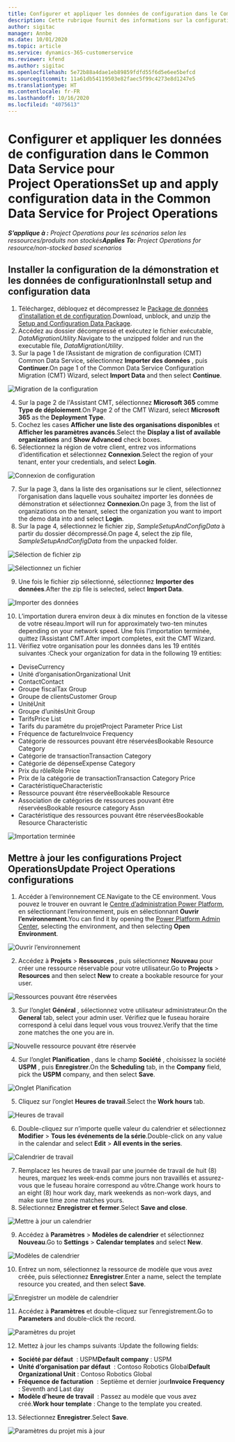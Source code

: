 ```yaml
---
title: Configurer et appliquer les données de configuration dans le Common Data Service pour Project Operations
description: Cette rubrique fournit des informations sur la configuration et l’application des données de configuration dans Project Operations.
author: sigitac
manager: Annbe
ms.date: 10/01/2020
ms.topic: article
ms.service: dynamics-365-customerservice
ms.reviewer: kfend
ms.author: sigitac
ms.openlocfilehash: 5e72b88a4dae1eb89859fdfd55f6d5e6ee5befcd
ms.sourcegitcommit: 11a61db54119503e82faec5f99c4273e8d1247e5
ms.translationtype: HT
ms.contentlocale: fr-FR
ms.lasthandoff: 10/16/2020
ms.locfileid: "4075613"
---
```

# <a name="set-up-and-apply-configuration-data-in-the-common-data-service-for-project-operations"></a><span data-ttu-id="b20bd-103">Configurer et appliquer les données de configuration dans le Common Data Service pour Project Operations</span><span class="sxs-lookup"><span data-stu-id="b20bd-103">Set up and apply configuration data in the Common Data Service for Project Operations</span></span>

<span data-ttu-id="b20bd-104">_**S’applique à :** Project Operations pour les scénarios selon les ressources/produits non stockés_</span><span class="sxs-lookup"><span data-stu-id="b20bd-104">_**Applies To:** Project Operations for resource/non-stocked based scenarios_</span></span>

## <a name="install-setup-and-configuration-data"></a><span data-ttu-id="b20bd-105">Installer la configuration de la démonstration et les données de configuration</span><span class="sxs-lookup"><span data-stu-id="b20bd-105">Install setup and configuration data</span></span>

1. <span data-ttu-id="b20bd-106">Téléchargez, débloquez et décompressez le [Package de données d’installation et de configuration](https://download.microsoft.com/download/1/3/4/1349369c-6209-42b7-b3b4-5be0e67cacd8/ProjOpsSampleSetupData-%20Integrated%20UR1.zip).</span><span class="sxs-lookup"><span data-stu-id="b20bd-106">Download, unblock, and unzip the [Setup and Configuration Data Package](https://download.microsoft.com/download/1/3/4/1349369c-6209-42b7-b3b4-5be0e67cacd8/ProjOpsSampleSetupData-%20Integrated%20UR1.zip).</span></span>
2. <span data-ttu-id="b20bd-107">Accédez au dossier décompressé et exécutez le fichier exécutable, *DataMigrationUtility*.</span><span class="sxs-lookup"><span data-stu-id="b20bd-107">Navigate to the unzipped folder and run the executable file, *DataMigrationUtility*.</span></span>
3. <span data-ttu-id="b20bd-108">Sur la page 1 de l’Assistant de migration de configuration (CMT) Common Data Service, sélectionnez **Importer des données** , puis **Continuer**.</span><span class="sxs-lookup"><span data-stu-id="b20bd-108">On page 1 of the Common Data Service Configuration Migration (CMT) Wizard, select **Import Data** and then select **Continue**.</span></span>

![Migration de la configuration](./media/1ConfigurationMigration.png)

4. <span data-ttu-id="b20bd-110">Sur la page 2 de l'Assistant CMT, sélectionnez **Microsoft 365** comme **Type de déploiement**.</span><span class="sxs-lookup"><span data-stu-id="b20bd-110">On Page 2 of the CMT Wizard, select **Microsoft 365** as the **Deployment Type**.</span></span>
5. <span data-ttu-id="b20bd-111">Cochez les cases **Afficher une liste des organisations disponibles** et **Afficher les paramètres avancés**.</span><span class="sxs-lookup"><span data-stu-id="b20bd-111">Select the **Display a list of available organizations** and **Show Advanced** check boxes.</span></span>
6. <span data-ttu-id="b20bd-112">Sélectionnez la région de votre client, entrez vos informations d’identification et sélectionnez **Connexion**.</span><span class="sxs-lookup"><span data-stu-id="b20bd-112">Select the region of your tenant, enter your credentials, and select **Login**.</span></span>

![Connexion de configuration](./media/2ConfigurationSignin.png)

7. <span data-ttu-id="b20bd-114">Sur la page 3, dans la liste des organisations sur le client, sélectionnez l’organisation dans laquelle vous souhaitez importer les données de démonstration et sélectionnez **Connexion**.</span><span class="sxs-lookup"><span data-stu-id="b20bd-114">On page 3, from the list of organizations on the tenant, select the organization you want to import the demo data into and select **Login**.</span></span>
8. <span data-ttu-id="b20bd-115">Sur la page 4, sélectionnez le fichier zip, *SampleSetupAndConfigData* à partir du dossier décompressé.</span><span class="sxs-lookup"><span data-stu-id="b20bd-115">On page 4, select the zip file, *SampleSetupAndConfigData* from the unpacked folder.</span></span>

![Sélection de fichier zip](./media/3ZipFile.png)

![Sélectionnez un fichier](./media/4SelectAFile.png)

9. <span data-ttu-id="b20bd-118">Une fois le fichier zip sélectionné, sélectionnez **Importer des données**.</span><span class="sxs-lookup"><span data-stu-id="b20bd-118">After the zip file is selected, select **Import Data**.</span></span>

![Importer des données](./media/5ImportData.png)

10. <span data-ttu-id="b20bd-120">L’importation durera environ deux à dix minutes en fonction de la vitesse de votre réseau.</span><span class="sxs-lookup"><span data-stu-id="b20bd-120">Import will run for approximately two-ten minutes depending on your network speed.</span></span> <span data-ttu-id="b20bd-121">Une fois l’importation terminée, quittez l’Assistant CMT.</span><span class="sxs-lookup"><span data-stu-id="b20bd-121">After import completes, exit the CMT Wizard.</span></span> 
11. <span data-ttu-id="b20bd-122">Vérifiez votre organisation pour les données dans les 19 entités suivantes :</span><span class="sxs-lookup"><span data-stu-id="b20bd-122">Check your organization for data in the following 19 entities:</span></span>

  - <span data-ttu-id="b20bd-123">Devise</span><span class="sxs-lookup"><span data-stu-id="b20bd-123">Currency</span></span>
  - <span data-ttu-id="b20bd-124">Unité d’organisation</span><span class="sxs-lookup"><span data-stu-id="b20bd-124">Organizational Unit</span></span>
  - <span data-ttu-id="b20bd-125">Contact</span><span class="sxs-lookup"><span data-stu-id="b20bd-125">Contact</span></span>
  - <span data-ttu-id="b20bd-126">Groupe fiscal</span><span class="sxs-lookup"><span data-stu-id="b20bd-126">Tax Group</span></span>
  - <span data-ttu-id="b20bd-127">Groupe de clients</span><span class="sxs-lookup"><span data-stu-id="b20bd-127">Customer Group</span></span>
  - <span data-ttu-id="b20bd-128">Unité</span><span class="sxs-lookup"><span data-stu-id="b20bd-128">Unit</span></span>
  - <span data-ttu-id="b20bd-129">Groupe d’unités</span><span class="sxs-lookup"><span data-stu-id="b20bd-129">Unit Group</span></span>
  - <span data-ttu-id="b20bd-130">Tarifs</span><span class="sxs-lookup"><span data-stu-id="b20bd-130">Price List</span></span>
  - <span data-ttu-id="b20bd-131">Tarifs du paramètre du projet</span><span class="sxs-lookup"><span data-stu-id="b20bd-131">Project Parameter Price List</span></span>
  - <span data-ttu-id="b20bd-132">Fréquence de facture</span><span class="sxs-lookup"><span data-stu-id="b20bd-132">Invoice Frequency</span></span>
  - <span data-ttu-id="b20bd-133">Catégorie de ressources pouvant être réservées</span><span class="sxs-lookup"><span data-stu-id="b20bd-133">Bookable Resource Category</span></span>
  - <span data-ttu-id="b20bd-134">Catégorie de transaction</span><span class="sxs-lookup"><span data-stu-id="b20bd-134">Transaction Category</span></span>
  - <span data-ttu-id="b20bd-135">Catégorie de dépense</span><span class="sxs-lookup"><span data-stu-id="b20bd-135">Expense Category</span></span>
  - <span data-ttu-id="b20bd-136">Prix du rôle</span><span class="sxs-lookup"><span data-stu-id="b20bd-136">Role Price</span></span>
  - <span data-ttu-id="b20bd-137">Prix de la catégorie de transaction</span><span class="sxs-lookup"><span data-stu-id="b20bd-137">Transaction Category Price</span></span>
  - <span data-ttu-id="b20bd-138">Caractéristique</span><span class="sxs-lookup"><span data-stu-id="b20bd-138">Characteristic</span></span>
  - <span data-ttu-id="b20bd-139">Ressource pouvant être réservée</span><span class="sxs-lookup"><span data-stu-id="b20bd-139">Bookable Resource</span></span>
  - <span data-ttu-id="b20bd-140">Association de catégories de ressources pouvant être réservées</span><span class="sxs-lookup"><span data-stu-id="b20bd-140">Bookable resource category Assn</span></span>
  - <span data-ttu-id="b20bd-141">Caractéristique des ressources pouvant être réservées</span><span class="sxs-lookup"><span data-stu-id="b20bd-141">Bookable Resource Characteristic</span></span>

![Importation terminée](./media/6CompleteImport.png)

## <a name="update-project-operations-configurations"></a><span data-ttu-id="b20bd-143">Mettre à jour les configurations Project Operations</span><span class="sxs-lookup"><span data-stu-id="b20bd-143">Update Project Operations configurations</span></span>

1. <span data-ttu-id="b20bd-144">Accéder à l’environnement CE.</span><span class="sxs-lookup"><span data-stu-id="b20bd-144">Navigate to the CE environment.</span></span> <span data-ttu-id="b20bd-145">Vous pouvez le trouver en ouvrant le [Centre d’administration Power Platform](https://admin.powerplatform.microsoft.com/environments), en sélectionnant l’environnement, puis en sélectionnant **Ouvrir l’environnement**.</span><span class="sxs-lookup"><span data-stu-id="b20bd-145">You can find it by opening the [Power Platform Admin Center](https://admin.powerplatform.microsoft.com/environments), selecting the environment, and then selecting **Open Environment**.</span></span> 

![Ouvrir l’environnement](./media/7OpenEnvironment.png)

2. <span data-ttu-id="b20bd-147">Accédez à **Projets** > **Ressources** , puis sélectionnez **Nouveau** pour créer une ressource réservable pour votre utilisateur.</span><span class="sxs-lookup"><span data-stu-id="b20bd-147">Go to **Projects** > **Resources** and then select **New** to create a bookable resource for your user.</span></span>

![Ressources pouvant être réservées](./media/8BookableResources.png)

3. <span data-ttu-id="b20bd-149">Sur l’onglet **Général** , sélectionnez votre utilisateur administrateur.</span><span class="sxs-lookup"><span data-stu-id="b20bd-149">On the **General** tab, select your admin user.</span></span> <span data-ttu-id="b20bd-150">Vérifiez que le fuseau horaire correspond à celui dans lequel vous vous trouvez.</span><span class="sxs-lookup"><span data-stu-id="b20bd-150">Verify that the time zone matches the one you are in.</span></span> 

![Nouvelle ressource pouvant être réservée](./media/9NewBookableResource.png)

4. <span data-ttu-id="b20bd-152">Sur l’onglet **Planification** , dans le champ **Société** , choisissez la société **USPM** , puis **Enregistrer**.</span><span class="sxs-lookup"><span data-stu-id="b20bd-152">On the **Scheduling** tab, in the **Company** field, pick the **USPM** company, and then select **Save**.</span></span> 

![Onglet Planification](./media/10SchedulingTab.png)

5. <span data-ttu-id="b20bd-154">Cliquez sur l’onglet **Heures de travail**.</span><span class="sxs-lookup"><span data-stu-id="b20bd-154">Select the **Work hours** tab.</span></span>  

![Heures de travail](./media/11WorkHours.png)

6. <span data-ttu-id="b20bd-156">Double-cliquez sur n’importe quelle valeur du calendrier et sélectionnez **Modifier** > **Tous les événements de la série**.</span><span class="sxs-lookup"><span data-stu-id="b20bd-156">Double-click on any value in the calendar and select **Edit** > **All events in the series**.</span></span> 

![Calendrier de travail](./media/12WorkCalendar.png)

7. <span data-ttu-id="b20bd-158">Remplacez les heures de travail par une journée de travail de huit (8) heures, marquez les week-ends comme jours non travaillés et assurez-vous que le fuseau horaire correspond au vôtre.</span><span class="sxs-lookup"><span data-stu-id="b20bd-158">Change work hours to an eight (8) hour work day, mark weekends as non-work days, and make sure time zone matches yours.</span></span> 
8. <span data-ttu-id="b20bd-159">Sélectionnez **Enregistrer et fermer**.</span><span class="sxs-lookup"><span data-stu-id="b20bd-159">Select **Save and close**.</span></span>

![Mettre à jour un calendrier](./media/13UpdateCalendar.png)

9. <span data-ttu-id="b20bd-161">Accédez à **Paramètres** > **Modèles de calendrier** et sélectionnez **Nouveau**.</span><span class="sxs-lookup"><span data-stu-id="b20bd-161">Go to **Settings** > **Calendar templates** and select **New**.</span></span>
 
 ![Modèles de calendrier](./media/14CalendarTemplates.png)
 
 10. <span data-ttu-id="b20bd-163">Entrez un nom, sélectionnez la ressource de modèle que vous avez créée, puis sélectionnez **Enregistrer**.</span><span class="sxs-lookup"><span data-stu-id="b20bd-163">Enter a name, select the template resource you created, and then select **Save**.</span></span> 
 
 ![Enregistrer un modèle de calendrier](./media/15SaveCalendarTemplate.png)
 
 11. <span data-ttu-id="b20bd-165">Accédez à **Paramètres** et double-cliquez sur l’enregistrement.</span><span class="sxs-lookup"><span data-stu-id="b20bd-165">Go to **Parameters** and double-click the record.</span></span> 
 
 ![Paramètres du projet](./media/16ProjectParameters.png)
 
12. <span data-ttu-id="b20bd-167">Mettez à jour les champs suivants :</span><span class="sxs-lookup"><span data-stu-id="b20bd-167">Update the following fields:</span></span>

 - <span data-ttu-id="b20bd-168">**Société par défaut**  : USPM</span><span class="sxs-lookup"><span data-stu-id="b20bd-168">**Default company** : USPM</span></span>
 - <span data-ttu-id="b20bd-169">**Unité d’organisation par défaut**  : Contoso Robotics Global</span><span class="sxs-lookup"><span data-stu-id="b20bd-169">**Default Organizational Unit** : Contoso Robotics Global</span></span>
 - <span data-ttu-id="b20bd-170">**Fréquence de facturation**  : Septième et dernier jour</span><span class="sxs-lookup"><span data-stu-id="b20bd-170">**Invoice Frequency** : Seventh and Last day</span></span>
 - <span data-ttu-id="b20bd-171">**Modèle d’heure de travail**  : Passez au modèle que vous avez créé.</span><span class="sxs-lookup"><span data-stu-id="b20bd-171">**Work hour template** : Change to the template you created.</span></span>

13. <span data-ttu-id="b20bd-172">Sélectionnez **Enregistrer**.</span><span class="sxs-lookup"><span data-stu-id="b20bd-172">Select **Save**.</span></span> 

![Paramètres du projet mis à jour](./media/17UpdatedProjectParameters.png)

